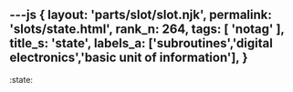 ---js
{
  layout: 'parts/slot/slot.njk',
  permalink: 'slots/state.html',
  rank_n: 264,
  tags: [ 'notag' ],
  title_s: 'state',
  labels_a: ['subroutines','digital electronics','basic unit of information'],
}
---
:state:

